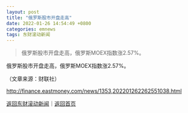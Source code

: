 ```yaml
---
layout: post
title: "俄罗斯股市开盘走高"
date: 2022-01-26 14:54:49 +0800
categories: emnews
tags: 东财滚动新闻
---
```

> 俄罗斯股市开盘走高，俄罗斯MOEX指数涨2.57%。

<p>俄罗斯股市开盘走高，俄罗斯MOEX指数涨2.57%。</p><p class="em_media">（文章来源：财联社）</p>

<http://finance.eastmoney.com/news/1353,202201262262551038.html>

[返回东财滚动新闻](//finews.withounder.com/emnews/)｜[返回首页](//finews.withounder.com/)
